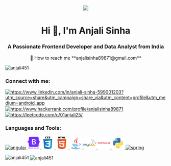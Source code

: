 <h1 align="center"><img src="https://www.ameba.com.uy/wp-content/uploads/2016/03/animacion-lobo-2.gif"></h1>
<h1 align="center">Hi 👋, I'm Anjali Sinha</h1>
<h3 align="center">A Passionate Frontend Developer and Data Analyst from India</h3>
<p align="center"> 🌱 How to reach me **anjalisinha89871@gmail.com** </p>
<img align="right" width="200" src="https://media.tenor.com/S59bPkT0pqcAAAAC/programming.gif" alt="">

<p align="left"> <img a src="https://komarev.com/ghpvc/?username=anjali451&label=Profile%20views&color=0e75b6&style=flat" alt="anjali451" /> </p>


<h3 align="left">Connect with me:</h3>
<p align="left">
<span> <a href="https://linkedin.com/in/https://www.linkedin.com/in/anjali-sinha-599001203?utm_source=share&utm_campaign=share_via&utm_content=profile&utm_medium=android_app" target="blank"><img align="center" src="https://raw.githubusercontent.com/rahuldkjain/github-profile-readme-generator/master/src/images/icons/Social/linked-in-alt.svg" alt="https://www.linkedin.com/in/anjali-sinha-599001203?utm_source=share&utm_campaign=share_via&utm_content=profile&utm_medium=android_app" height="30" width="40" /></a> </span>
<span> <a href="https://www.hackerrank.com/https://www.hackerrank.com/profile/anjalisinha89871" target="blank"><img align="center" src="https://raw.githubusercontent.com/rahuldkjain/github-profile-readme-generator/master/src/images/icons/Social/hackerrank.svg" alt="https://www.hackerrank.com/profile/anjalisinha89871" height="30" width="40" /></a></span>
<a href="https://www.leetcode.com/https://leetcode.com/u/01anjali25/" target="blank"><img align="center" src="https://raw.githubusercontent.com/rahuldkjain/github-profile-readme-generator/master/src/images/icons/Social/leet-code.svg" alt="https://leetcode.com/u/01anjali25/" height="30" width="40" /></a>
</p>

<h3 align="left">Languages and Tools:</h3>
<p align="left"> <a href="https://angular.io" target="_blank" rel="noreferrer"> <img src="https://angular.io/assets/images/logos/angular/angular.svg" alt="angular" width="40" height="40"/> </a> <a href="https://getbootstrap.com" target="_blank" rel="noreferrer"> <img src="https://raw.githubusercontent.com/devicons/devicon/master/icons/bootstrap/bootstrap-plain-wordmark.svg" alt="bootstrap" width="40" height="40"/> </a> <a href="https://www.w3schools.com/css/" target="_blank" rel="noreferrer"> <img src="https://raw.githubusercontent.com/devicons/devicon/master/icons/css3/css3-original-wordmark.svg" alt="css3" width="40" height="40"/> </a> <a href="https://www.w3.org/html/" target="_blank" rel="noreferrer"> <img src="https://raw.githubusercontent.com/devicons/devicon/master/icons/html5/html5-original-wordmark.svg" alt="html5" width="40" height="40"/> </a> <a href="https://www.java.com" target="_blank" rel="noreferrer"> <img src="https://raw.githubusercontent.com/devicons/devicon/master/icons/java/java-original.svg" alt="java" width="40" height="40"/> </a> <a href="https://www.mysql.com/" target="_blank" rel="noreferrer"> <img src="https://raw.githubusercontent.com/devicons/devicon/master/icons/mysql/mysql-original-wordmark.svg" alt="mysql" width="40" height="40"/> </a> <a href="https://www.oracle.com/" target="_blank" rel="noreferrer"> <img src="https://raw.githubusercontent.com/devicons/devicon/master/icons/oracle/oracle-original.svg" alt="oracle" width="40" height="40"/> </a> <a href="https://www.python.org" target="_blank" rel="noreferrer"> <img src="https://raw.githubusercontent.com/devicons/devicon/master/icons/python/python-original.svg" alt="python" width="40" height="40"/> </a> <a href="https://spring.io/" target="_blank" rel="noreferrer"> <img src="https://www.vectorlogo.zone/logos/springio/springio-icon.svg" alt="spring" width="40" height="40"/> </a> </p>

<p><img align="left" src="https://github-readme-stats.vercel.app/api/top-langs?username=anjali451&show_icons=true&locale=en&layout=compact" alt="anjali451" /></p>

<p>&nbsp;<img align="center" src="https://github-readme-stats.vercel.app/api?username=anjali451&show_icons=true&locale=en" alt="anjali451" /></p>

